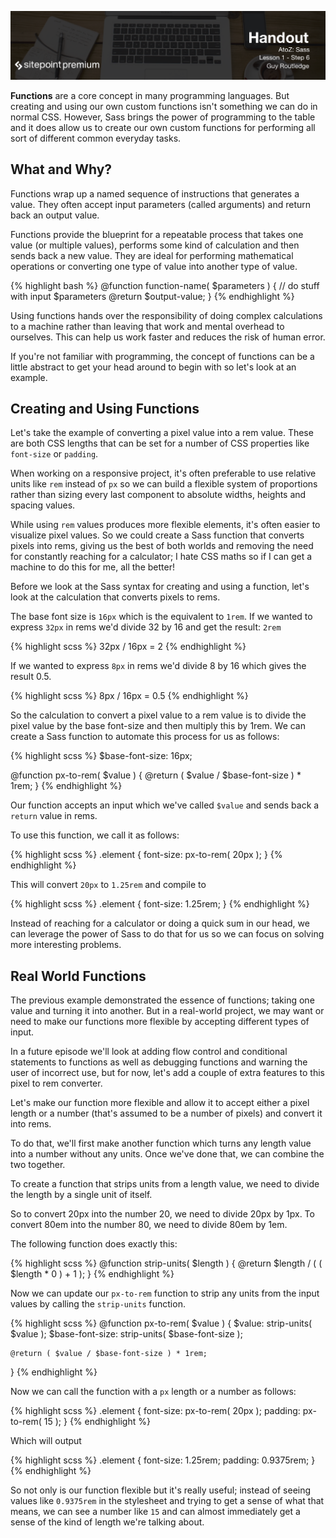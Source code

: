 ![](headings/1.6.png)

**Functions** are a core concept in many programming languages. But creating and using our own custom functions isn't something we can do in normal CSS. However, Sass brings the power of programming to the table and it does allow us to create our own custom functions for performing all sort of different common everyday tasks.

## What and Why?

Functions wrap up a named sequence of instructions that generates
a value.  They often accept input parameters (called arguments) and
return back an output value.

Functions provide the blueprint for a repeatable process that takes one
value (or multiple values), performs some kind of calculation and then
sends back a new value. They are ideal for performing mathematical
operations or converting one type of value into another type of value.

{% highlight bash %}
@function function-name( $parameters ) {
	// do stuff with input $parameters
	@return $output-value;
}
{% endhighlight %}

Using functions hands over the responsibility of doing complex
calculations to a machine rather than leaving that work and mental
overhead to ourselves. This can help us work faster and reduces the risk
of human error.

If you're not familiar with programming, the concept of functions can be
a little abstract to get your head around to begin with so let's look at
an example.



## Creating and Using Functions

Let's take the example of converting a pixel value into a rem value.
These are both CSS lengths that can be set for a number of CSS
properties like `font-size` or `padding`.

When working on a responsive project, it's often preferable to use
relative units like `rem` instead of `px` so we can build a flexible
system of proportions rather than sizing every last component to
absolute widths, heights and spacing values.

While using `rem` values produces more flexible elements, it's often
easier to visualize pixel values. So we could create a Sass function
that converts pixels into rems, giving us the best of both worlds and
removing the need for constantly reaching for a calculator; I hate CSS
maths so if I can get a machine to do this for me, all the better!

Before we look at the Sass syntax for creating and using a function,
let's look at the calculation that converts pixels to rems.

The base font size is `16px` which is the equivalent to `1rem`. If we
wanted to express `32px` in rems we'd divide 32 by 16 and get the
result: `2rem`

{% highlight scss %}
32px / 16px = 2
{% endhighlight %}

If we wanted to express `8px` in rems we'd divide 8 by 16 which gives
the result 0.5.

{% highlight scss %}
8px / 16px = 0.5
{% endhighlight %}

So the calculation to convert a pixel value to a rem value is to divide
the pixel value by the base font-size and then multiply this by 1rem. We
can create a Sass function to automate this process for us as follows:

{% highlight scss %}
$base-font-size: 16px;

@function px-to-rem( $value ) {
	@return ( $value / $base-font-size ) * 1rem;
}
{% endhighlight %}

Our function accepts an input which we've called `$value` and sends back
a `return` value in rems.

To use this function, we call it as follows:

{% highlight scss %}
.element {
	font-size: px-to-rem( 20px );
}
{% endhighlight %}

This will convert `20px` to `1.25rem` and compile to 

{% highlight scss %}
.element {
	font-size: 1.25rem;
}
{% endhighlight %}

Instead of reaching for a calculator or doing a quick sum in our head,
we can leverage the power of Sass to do that for us so we can focus on
solving more interesting problems.



## Real World Functions

The previous example demonstrated the essence of functions; taking one
value and turning it into another. But in a real-world project, we may
want or need to make our functions more flexible by accepting different
types of input.

In a future episode we'll look at adding flow control and conditional
statements to functions as well as debugging functions and warning the
user of incorrect use, but for now, let's add a couple of extra features
to this pixel to rem converter.

Let's make our function more flexible and allow it to accept either
a pixel length or a number (that's assumed to be a number of pixels) and
convert it into rems.

To do that, we'll first make another function which turns any length
value into a number without any units. Once we've done that, we can
combine the two together.

To create a function that strips units from a length value, we need to
divide the length by a single unit of itself.

So to convert 20px into the number 20, we need to divide 20px by 1px.
To convert 80em into the number 80, we need to divide 80em by 1em.

The following function does exactly this:

{% highlight scss %}
@function strip-units( $length ) {
	@return $length / ( ( $length * 0 ) + 1 );
}
{% endhighlight %}

Now we can update our `px-to-rem` function to strip any units from the
input values by calling the `strip-units` function.

{% highlight scss %}
@function px-to-rem( $value ) {
	$value: strip-units( $value );
	$base-font-size: strip-units( $base-font-size );

	@return ( $value / $base-font-size ) * 1rem;
}
{% endhighlight %}

Now we can call the function with a `px` length or a number as follows:

{% highlight scss %}
.element {
	font-size: px-to-rem( 20px );
	padding: px-to-rem( 15 );
}
{% endhighlight %}

Which will output

{% highlight scss %}
.element {
	font-size: 1.25rem;
	padding: 0.9375rem;
}
{% endhighlight %}

So not only is our function flexible but it's really useful; instead of
seeing values like `0.9375rem` in the stylesheet and trying to get
a sense of what that means, we can see a number like `15` and can almost
immediately get a sense of the kind of length we're talking about.

